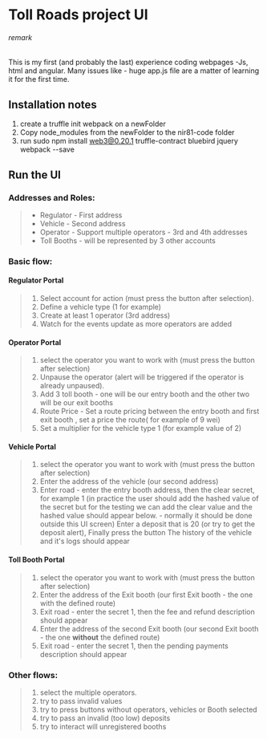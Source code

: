 Toll Roads project UI
===================

###### remark
This is my first (and probably the last) experience coding webpages -Js, html and angular.
Many issues like - huge app.js file are a matter of learning it for the first time.

Installation notes
-------------------
1. create a truffle init webpack on a newFolder
2. Copy node_modules from the newFolder to the nir81-code folder
3. run sudo npm install web3@0.20.1 truffle-contract bluebird jquery webpack --save

Run the UI
-------------

### Addresses and Roles:
> - Regulator - First address
> - Vehicle - Second address
> - Operator - Support multiple operators - 3rd and 4th addresses
> - Toll Booths - will be represented by 3 other accounts

### Basic flow:
#### Regulator Portal
> 1. Select account for action (must press the button after selection).
> 2. Define a vehicle type (1 for example)
> 3. Create at least 1 operator (3rd address)
> 4. Watch for the events update as more operators are added

#### Operator Portal
> 1. select the operator you want to work with (must press the button after selection)
> 2. Unpause the operator (alert will be triggered if the operator is already unpaused).
> 3. Add 3 toll booth - one will be our entry booth and the other two will be our exit booths
> 4. Route Price - Set a route pricing between the entry booth and first exit booth , set a price the route( for example of 9 wei)
> 5. Set a multiplier for the vehicle type 1 (for example value of 2) 

#### Vehicle Portal
> 1. select the operator you want to work with (must press the button after selection)
> 2. Enter the address of the vehicle (our second address)
> 3. Enter road - enter the entry booth address, then the clear secret, for example 1 (in practice the user should add the hashed value of the secret but for the testing we can add the clear value and the hashed value should appear below. - normally it should be done outside this UI screen)
> Enter a deposit that is 20 (or try to get the deposit alert), Finally press the button
> The history of the vehicle and it's logs should appear

#### Toll Booth Portal
> 1. select the operator you want to work with (must press the button after selection)
> 2. Enter the address of the Exit booth (our first Exit booth - the one with the defined route)
> 3. Exit road - enter the secret 1,  then the fee and refund description should appear
> 4. Enter the address of the second Exit booth (our second Exit booth - the one **without** the defined route)
> 5. Exit road - enter the secret 1,  then the pending payments description should appear

### Other flows:
> 1. select the multiple operators.
> 2. try to pass invalid values
> 3. try to press buttons without operators, vehicles or Booth selected
> 4. try to pass an invalid (too low) deposits
> 5. try to interact will unregistered booths
